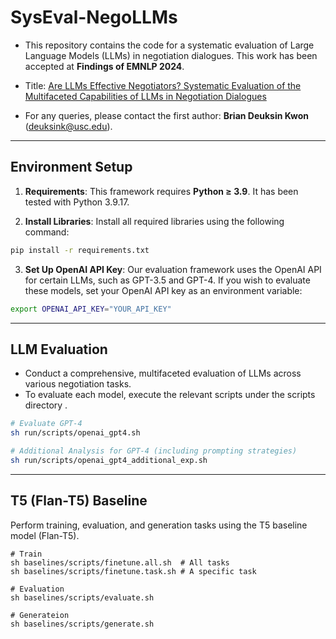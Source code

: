 # SysEval-NegoLLMs
- This repository contains the code for a systematic evaluation of Large Language Models (LLMs) in negotiation dialogues. This work has been accepted at **Findings of EMNLP 2024**.

- Title: [Are LLMs Effective Negotiators? Systematic Evaluation of the Multifaceted Capabilities of LLMs in Negotiation Dialogues](https://arxiv.org/abs/2402.13550)

- For any queries, please contact the first author: **Brian Deuksin Kwon** (deuksink@usc.edu).

---

## Environment Setup

1. **Requirements**: This framework requires **Python ≥ 3.9**. It has been tested with Python 3.9.17.

2. **Install Libraries**: Install all required libraries using the following command:
```bash
pip install -r requirements.txt
```

3. **Set Up OpenAI API Key**: Our evaluation framework uses the OpenAI API for certain LLMs, such as GPT-3.5 and GPT-4. If you wish to evaluate these models, set your OpenAI API key as an environment variable:
```bash
export OPENAI_API_KEY="YOUR_API_KEY"
```

---

## LLM Evaluation

- Conduct a comprehensive, multifaceted evaluation of LLMs across various negotiation tasks.
- To evaluate each model, execute the relevant scripts under the scripts directory .

```bash
# Evaluate GPT-4
sh run/scripts/openai_gpt4.sh

# Additional Analysis for GPT-4 (including prompting strategies)
sh run/scripts/openai_gpt4_additional_exp.sh
```

---

## T5 (Flan-T5) Baseline
Perform training, evaluation, and generation tasks using the T5 baseline model (Flan-T5).

```{sh}
# Train
sh baselines/scripts/finetune.all.sh  # All tasks
sh baselines/scripts/finetune.task.sh # A specific task

# Evaluation
sh baselines/scripts/evaluate.sh

# Generateion
sh baselines/scripts/generate.sh
```
